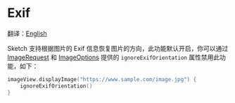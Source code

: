 # Exif

翻译：[English](exif.md)

Sketch 支持根据图片的 Exif 信息恢复图片的方向，此功能默认开启，你可以通过 [ImageRequest]
和 [ImageOptions] 提供的
`ignoreExifOrientation` 属性禁用此功能，如下：

```kotlin
imageView.displayImage("https://www.sample.com/image.jpg") {
    ignoreExifOrientation()
}
```

[ImageRequest]: ../../sketch-core/src/commonMain/kotlin/com/github/panpf/sketch/request/ImageRequest.kt

[ImageOptions]: ../../sketch-core/src/commonMain/kotlin/com/github/panpf/sketch/request/ImageOptions.kt